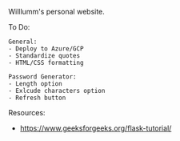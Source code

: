 Willlumm's personal website.

To Do:
    
    General:
    - Deploy to Azure/GCP
    - Standardize quotes
    - HTML/CSS formatting

    Password Generator:
    - Length option
    - Exlcude characters option
    - Refresh button

Resources:
- https://www.geeksforgeeks.org/flask-tutorial/